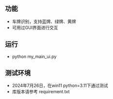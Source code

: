 ## 功能
* 车牌识别，支持蓝牌、绿牌、黄牌
* 可用过GUI界面进行交互

## 运行
* python my_main_ui.py

## 测试环境
* 2024年7月26日，在win11 python=3.11下通过测试
* 库版本请参考 requirement.txt
